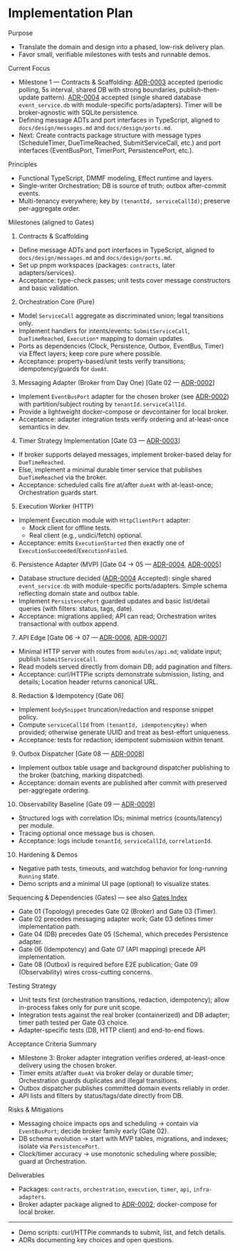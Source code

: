 # Implementation Plan

Purpose

- Translate the domain and design into a phased, low-risk delivery plan.
- Favor small, verifiable milestones with tests and runnable demos.

Current Focus

- Milestone 1 — Contracts & Scaffolding: [ADR-0003] accepted (periodic polling, 5s interval, shared DB with strong boundaries, publish-then-update pattern). [ADR-0004] accepted (single shared database `event_service.db` with module-specific ports/adapters). Timer will be broker-agnostic with SQLite persistence.
- Defining message ADTs and port interfaces in TypeScript, aligned to `docs/design/messages.md` and `docs/design/ports.md`.
- Next: Create contracts package structure with message types (ScheduleTimer, DueTimeReached, SubmitServiceCall, etc.) and port interfaces (EventBusPort, TimerPort, PersistencePort, etc.).

Principles

- Functional TypeScript, DMMF modeling, Effect runtime and layers.
- Single-writer Orchestration; DB is source of truth; outbox after-commit events.
- Multi-tenancy everywhere; key by `(tenantId, serviceCallId)`; preserve per-aggregate order.

Milestones (aligned to Gates)

1. Contracts & Scaffolding

- Define message ADTs and port interfaces in TypeScript, aligned to `docs/design/messages.md` and `docs/design/ports.md`.
- Set up pnpm workspaces (packages: `contracts`, later adapters/services).
- Acceptance: type-check passes; unit tests cover message constructors and basic validation.

2. Orchestration Core (Pure)

- Model `ServiceCall` aggregate as discriminated union; legal transitions only.
- Implement handlers for intents/events: `SubmitServiceCall`, `DueTimeReached`, `Execution*` mapping to domain updates.
- Ports as dependencies (Clock, Persistence, Outbox, EventBus, Timer) via Effect layers; keep core pure where possible.
- Acceptance: property-based/unit tests verify transitions; idempotency/guards for `dueAt`.

3. Messaging Adapter (Broker from Day One) [Gate 02 — [ADR-0002]]

- Implement `EventBusPort` adapter for the chosen broker (see [ADR-0002]) with partition/subject routing by `tenantId.serviceCallId`.
- Provide a lightweight docker-compose or devcontainer for local broker.
- Acceptance: adapter integration tests verify ordering and at-least-once semantics in dev.

4. Timer Strategy Implementation [Gate 03 — [ADR-0003]]

- If broker supports delayed messages, implement broker-based delay for `DueTimeReached`.
- Else, implement a minimal durable timer service that publishes `DueTimeReached` via the broker.
- Acceptance: scheduled calls fire at/after `dueAt` with at-least-once; Orchestration guards start.

5. Execution Worker (HTTP)

- Implement Execution module with `HttpClientPort` adapter:
  - Mock client for offline tests.
  - Real client (e.g., undici/fetch) optional.
- Acceptance: emits `ExecutionStarted` then exactly one of `ExecutionSucceeded`/`ExecutionFailed`.

6. Persistence Adapter (MVP) [Gate 04 → 05 — [ADR-0004], [ADR-0005]]

- Database structure decided ([ADR-0004] Accepted): single shared `event_service.db` with module-specific ports/adapters. Simple schema reflecting domain state and outbox table.
- Implement `PersistencePort` guarded updates and basic list/detail queries (with filters: status, tags, date).
- Acceptance: migrations applied; API can read; Orchestration writes transactional with outbox append.

7. API Edge [Gate 06 → 07 — [ADR-0006], [ADR-0007]]

- Minimal HTTP server with routes from `modules/api.md`; validate input; publish `SubmitServiceCall`.
- Read models served directly from domain DB; add pagination and filters.
- Acceptance: curl/HTTPie scripts demonstrate submission, listing, and details; Location header returns canonical URL.

8. Redaction & Idempotency [Gate 06]

- Implement `bodySnippet` truncation/redaction and response snippet policy.
- Compute `serviceCallId` from `(tenantId, idempotencyKey)` when provided; otherwise generate UUID and treat as best-effort uniqueness.
- Acceptance: tests for redaction; idempotent submission within tenant.

9. Outbox Dispatcher [Gate 08 — [ADR-0008]]

- Implement outbox table usage and background dispatcher publishing to the broker (batching, marking dispatched).
- Acceptance: domain events are published after commit with preserved per-aggregate ordering.

10. Observability Baseline [Gate 09 — [ADR-0009][ADR-0009]]

- Structured logs with correlation IDs; minimal metrics (counts/latency) per module.
- Tracing optional once message bus is chosen.
- Acceptance: logs include `tenantId`, `serviceCallId`, `correlationId`.

10. Hardening & Demos

- Negative path tests, timeouts, and watchdog behavior for long-running `Running` state.
- Demo scripts and a minimal UI page (optional) to visualize states.

Sequencing & Dependencies (Gates) — see also [Gates Index][GATES]

- Gate 01 (Topology) precedes Gate 02 (Broker) and Gate 03 (Timer).
- Gate 02 precedes messaging adapter work; Gate 03 defines timer implementation path.
- Gate 04 (DB) precedes Gate 05 (Schema), which precedes Persistence adapter.
- Gate 06 (Idempotency) and Gate 07 (API mapping) precede API implementation.
- Gate 08 (Outbox) is required before E2E publication; Gate 09 (Observability) wires cross-cutting concerns.

Testing Strategy

- Unit tests first (orchestration transitions, redaction, idempotency); allow in-process fakes only for pure unit scope.
- Integration tests against the real broker (containerized) and DB adapter; timer path tested per Gate 03 choice.
- Adapter-specific tests (DB, HTTP client) and end-to-end flows.

Acceptance Criteria Summary

- Milestone 3: Broker adapter integration verifies ordered, at-least-once delivery using the chosen broker.
- Timer emits at/after `dueAt` via broker delay or durable timer; Orchestration guards duplicates and illegal transitions.
- Outbox dispatcher publishes committed domain events reliably in order.
- API lists and filters by status/tags/date directly from DB.

Risks & Mitigations

- Messaging choice impacts ops and scheduling → contain via `EventBusPort`; decide broker family early (Gate 02).
- DB schema evolution → start with MVP tables, migrations, and indexes; isolate via `PersistencePort`.
- Clock/timer accuracy → use monotonic scheduling where possible; guard at Orchestration.

Deliverables

- Packages: `contracts`, `orchestration`, `execution`, `timer`, `api`, `infra-adapters`.
- Broker adapter package aligned to [ADR-0002]; docker-compose for local broker.

---

[ADR-0001]: ../decisions/ADR-0001-topology.md
[ADR-0002]: ../decisions/ADR-0002-broker.md
[ADR-0003]: ../decisions/ADR-0003-timer.md
[ADR-0004]: ../decisions/ADR-0004-database.md
[ADR-0005]: ../decisions/ADR-0005-schema.md
[ADR-0006]: ../decisions/ADR-0006-idempotency.md
[ADR-0007]: ../decisions/ADR-0007-api.md
[ADR-0008]: ../decisions/ADR-0008-outbox.md
[ADR-0009]: ../decisions/ADR-0009-observability.md
[GATES]: ../decisions/README.md

- Demo scripts: curl/HTTPie commands to submit, list, and fetch details.
- ADRs documenting key choices and open questions.
